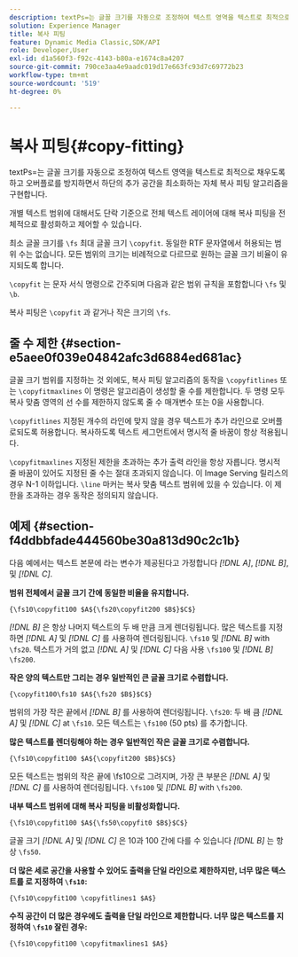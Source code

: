 ```yaml
---
description: textPs=는 글꼴 크기를 자동으로 조정하여 텍스트 영역을 텍스트로 최적으로 채우도록 하고 오버플로를 방지하면서 하단의 추가 공간을 최소화하는 자체 복사 피팅 알고리즘을 구현합니다.
solution: Experience Manager
title: 복사 피팅
feature: Dynamic Media Classic,SDK/API
role: Developer,User
exl-id: d1a560f3-f92c-4143-b80a-e1674c8a4207
source-git-commit: 790ce3aa4e9aadc019d17e663fc93d7c69772b23
workflow-type: tm+mt
source-wordcount: '519'
ht-degree: 0%

---
```


# 복사 피팅{#copy-fitting}

textPs=는 글꼴 크기를 자동으로 조정하여 텍스트 영역을 텍스트로 최적으로 채우도록 하고 오버플로를 방지하면서 하단의 추가 공간을 최소화하는 자체 복사 피팅 알고리즘을 구현합니다.

개별 텍스트 범위에 대해서도 단락 기준으로 전체 텍스트 레이어에 대해 복사 피팅을 전체적으로 활성화하고 제어할 수 있습니다.

최소 글꼴 크기를 `\fs` 최대 글꼴 크기 `\copyfit`. 동일한 RTF 문자열에서 허용되는 범위 수는 없습니다. 모든 범위의 크기는 비례적으로 다르므로 원하는 글꼴 크기 비율이 유지되도록 합니다.

`\copyfit` 는 문자 서식 명령으로 간주되며 다음과 같은 범위 규칙을 포함합니다 `\fs` 및 `\b`.

복사 피팅은 `\copyfit` 과 같거나 작은 크기의 `\fs`.

## 줄 수 제한 {#section-e5aee0f039e04842afc3d6884ed681ac}

글꼴 크기 범위를 지정하는 것 외에도, 복사 피팅 알고리즘의 동작을 `\copyfitlines` 또는 `\copyfitmaxlines` 이 명령은 알고리즘이 생성할 줄 수를 제한합니다. 두 명령 모두 복사 맞춤 영역의 선 수를 제한하지 않도록 줄 수 매개변수 또는 0을 사용합니다.

`\copyfitlines` 지정된 개수의 라인에 맞지 않을 경우 텍스트가 추가 라인으로 오버플로되도록 허용합니다. 복사하도록 텍스트 세그먼트에서 명시적 줄 바꿈이 항상 적용됩니다.

`\copyfitmaxlines` 지정된 제한을 초과하는 추가 출력 라인을 항상 자릅니다. 명시적 줄 바꿈이 있어도 지정된 줄 수는 절대 초과되지 않습니다. 이 Image Serving 릴리스의 경우 N-1 이하입니다. `\line` 마커는 복사 맞춤 텍스트 범위에 있을 수 있습니다. 이 제한을 초과하는 경우 동작은 정의되지 않습니다.

## 예제 {#section-f4ddbbfade444560be30a813d90c2c1b}

다음 예에서는 텍스트 본문에 라는 변수가 제공된다고 가정합니다 *[!DNL $A$]*, *[!DNL $B$]*, 및 *[!DNL $C$]*.

**범위 전체에서 글꼴 크기 간에 동일한 비율을 유지합니다.**

`{\fs10\copyfit100 $A${\fs20\copyfit200 $B$}$C$}`

*[!DNL $B$]* 은 항상 나머지 텍스트의 두 배 만큼 크게 렌더링됩니다. 많은 텍스트를 지정하면 *[!DNL $A$]* 및 *[!DNL $C$]* 를 사용하여 렌더링됩니다. `\fs10` 및 *[!DNL $B$]* with `\fs20`. 텍스트가 거의 없고 *[!DNL $A$]* 및 *[!DNL $C$]* 다음 사용 `\fs100` 및 *[!DNL $B$]* `\fs200`.

**작은 양의 텍스트만 그리는 경우 일반적인 큰 글꼴 크기로 수렴합니다.**

`{\copyfit100\fs10 $A${\fs20 $B$}$C$}`

범위의 가장 작은 끝에서 *[!DNL $B$]* 를 사용하여 렌더링됩니다. `\fs20`: 두 배 큼 *[!DNL $A$]* 및 *[!DNL $C$]* at `\fs10`. 모든 텍스트는 `\fs100` (50 pts) 를 추가합니다.

**많은 텍스트를 렌더링해야 하는 경우 일반적인 작은 글꼴 크기로 수렴합니다.**

`{\fs10\copyfit100 $A${\copyfit200 $B$}$C$}`

모든 텍스트는 범위의 작은 끝에 \fs10으로 그려지며, 가장 큰 부분은 *[!DNL $A$]* 및 *[!DNL $C$]* 를 사용하여 렌더링됩니다. `\fs100` 및 *[!DNL $B$]* with `\fs200`.

**내부 텍스트 범위에 대해 복사 피팅을 비활성화합니다.**

`{\fs10\copyfit100 $A${\fs50\copyfit0 $B$}$C$}`

글꼴 크기 *[!DNL $A$]* 및 *[!DNL $C$]* 은 10과 100 간에 다를 수 있습니다 *[!DNL $B$]* 는 항상 `\fs50`.

**더 많은 세로 공간을 사용할 수 있어도 출력을 단일 라인으로 제한하지만, 너무 많은 텍스트를 로 지정하여 `\fs10`:**

`{\fs10\copyfit100 \copyfitlines1 $A$}`

**수직 공간이 더 많은 경우에도 출력을 단일 라인으로 제한합니다. 너무 많은 텍스트를 지정하여 `\fs10` 잘린 경우:**

`{\fs10\copyfit100 \copyfitmaxlines1 $A$}`
